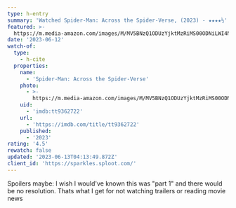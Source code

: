 ```yaml
---
type: h-entry
summary: 'Watched Spider-Man: Across the Spider-Verse, (2023) - ★★★★½'
featured: >-
  https://m.media-amazon.com/images/M/MV5BNzQ1ODUzYjktMzRiMS00ODNiLWI4NzQtOTRiN2VlNTNmODFjXkEyXkFqcGdeQXVyMTkxNjUyNQ@@._V1_SX300.jpg
date: '2023-06-12'
watch-of:
  type:
    - h-cite
  properties:
    name:
      - 'Spider-Man: Across the Spider-Verse'
    photo:
      - >-
        https://m.media-amazon.com/images/M/MV5BNzQ1ODUzYjktMzRiMS00ODNiLWI4NzQtOTRiN2VlNTNmODFjXkEyXkFqcGdeQXVyMTkxNjUyNQ@@._V1_SX300.jpg
    uid:
      - 'imdb:tt9362722'
    url:
      - 'https://imdb.com/title/tt9362722'
    published:
      - '2023'
rating: '4.5'
rewatch: false
updated: '2023-06-13T04:13:49.872Z'
client_id: 'https://sparkles.sploot.com/'
---
```

Spoilers maybe: I wish I would've known this was "part 1" and there would be no resolution. Thats what I get for not watching trailers or reading movie news
